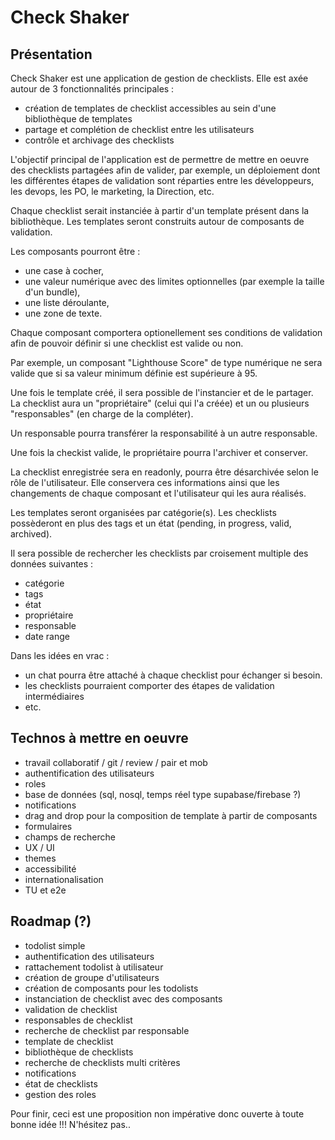 # Check Shaker

## Présentation

Check Shaker est une application de gestion de checklists.
Elle est axée autour de 3 fonctionnalités principales :

- création de templates de checklist accessibles au sein d'une bibliothèque de templates
- partage et complétion de checklist entre les utilisateurs
- contrôle et archivage des checklists

L'objectif principal de l'application est de permettre de mettre en oeuvre des checklists partagées afin de valider, par exemple, un déploiement dont les différentes étapes de validation sont réparties entre les développeurs, les devops, les PO, le marketing, la Direction, etc.

Chaque checklist serait instanciée à partir d'un template présent dans la bibliothèque. Les templates seront construits autour de composants de validation.

Les composants pourront être :

- une case à cocher,
- une valeur numérique avec des limites optionnelles (par exemple la taille d'un bundle),
- une liste déroulante,
- une zone de texte.

Chaque composant comportera optionellement ses conditions de validation afin de pouvoir définir si une checklist est valide ou non.

Par exemple, un composant "Lighthouse Score" de type numérique ne sera valide que si sa valeur minimum définie est supérieure à 95.

Une fois le template créé, il sera possible de l'instancier et de le partager.
La checklist aura un "propriétaire" (celui qui l'a créée) et un ou plusieurs "responsables" (en charge de la compléter).

Un responsable pourra transférer la responsabilité à un autre responsable.

Une fois la checkist valide, le propriétaire pourra l'archiver et conserver.

La checklist enregistrée sera en readonly, pourra être désarchivée selon le rôle de l'utilisateur.
Elle conservera ces informations ainsi que les changements de chaque composant et l'utilisateur qui les aura réalisés.

Les templates seront organisées par catégorie(s).
Les checklists possèderont en plus des tags et un état (pending, in progress, valid, archived).

Il sera possible de rechercher les checklists par croisement multiple des données suivantes :

- catégorie
- tags
- état
- propriétaire
- responsable
- date range

Dans les idées en vrac :

- un chat pourra être attaché à chaque checklist pour échanger si besoin.
- les checklists pourraient comporter des étapes de validation intermédiaires
- etc.

## Technos à mettre en oeuvre

- travail collaboratif / git / review / pair et mob
- authentification des utilisateurs
- roles
- base de données (sql, nosql, temps réel type supabase/firebase ?)
- notifications
- drag and drop pour la composition de template à partir de composants
- formulaires
- champs de recherche
- UX / UI
- themes
- accessibilité
- internationalisation
- TU et e2e

## Roadmap (?)

- todolist simple
- authentification des utilisateurs
- rattachement todolist à utilisateur
- création de groupe d'utilisateurs
- création de composants pour les todolists
- instanciation de checklist avec des composants
- validation de checklist
- responsables de checklist
- recherche de checklist par responsable
- template de checklist
- bibliothèque de checklists
- recherche de checklists multi critères
- notifications
- état de checklists
- gestion des roles

Pour finir, ceci est une proposition non impérative donc ouverte à toute bonne idée !!!
N'hésitez pas..
